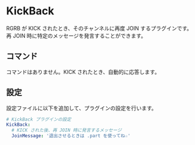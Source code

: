 KickBack
========

RGRB が KICK されたとき、そのチャンネルに再度 JOIN するプラグインです。再 JOIN 時に特定のメッセージを発言することができます。

コマンド
--------

コマンドはありません。KICK されたとき、自動的に応答します。

設定
----

設定ファイルに以下を追加して、プラグインの設定を行います。

```yaml
# KickBack プラグインの設定
KickBack:
  # KICK された後、再 JOIN 時に発言するメッセージ
  JoinMessage: '退出させるときは .part を使ってね☆'
```
